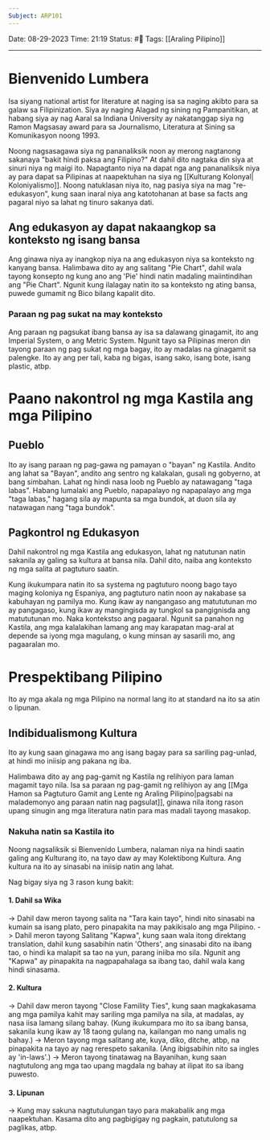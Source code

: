 ```yaml
---
Subject: ARP101
---
```

Date: 08-29-2023 
Time: 21:19
Status: #📄 
Tags: [[Araling Pilipino]]

-----

# Bienvenido Lumbera
Isa siyang national artist for literature at naging isa sa naging akibto para sa galaw sa Filipinization. Siya ay naging Alagad ng sining ng Pampanitikan, at habang siya ay nag Aaral sa Indiana University ay nakatanggap siya ng Ramon Magsasay award para sa Journalismo, Literatura at Sining sa Komunikasyon noong 1993. 

Noong nagsasagawa siya ng pananaliksik noon ay merong nagtanong sakanaya "bakit hindi paksa ang Filipino?" At dahil dito nagtaka din siya at sinuri niya ng maigi ito. Napagtanto niya na dapat nga ang pananaliksik niya ay para dapat sa Pilipinas at naapektuhan na siya ng [[Kulturang Kolonyal| Koloniyalismo]]. Noong natuklasan niya ito, nag pasiya siya na mag "re-edukasyon", kung saan inaral niya ang katotohanan  at base sa facts ang pagaral niyo sa lahat ng tinuro sakanya dati.

## Ang edukasyon ay dapat nakaangkop sa konteksto ng isang bansa
Ang ginawa niya ay inangkop niya na ang edukasyon niya sa konteksto ng kanyang bansa. 
Halimbawa dito ay ang salitang "Pie Chart", dahil wala tayong konsepto ng kung ano ang 'Pie' hindi natin madaling maiintindihan ang "Pie Chart". Ngunit kung ilalagay natin ito sa konteksto ng ating bansa, puwede gumamit ng Bico bilang kapalit dito.
### Paraan ng pag sukat na may konteksto
Ang paraan ng pagsukat ibang bansa ay isa sa dalawang ginagamit, ito ang Imperial System, o ang Metric System. Ngunit tayo sa Pilipinas meron din tayong paraan ng pag sukat ng mga bagay, ito ay madalas na ginagamit sa palengke. Ito ay ang  per tali, kaba ng bigas, isang sako, isang bote, isang plastic, atbp. 


# Paano nakontrol ng mga Kastila ang mga Pilipino
## Pueblo
Ito ay isang paraan ng pag-gawa ng pamayan o "bayan" ng Kastila. Andito ang lahat sa "Bayan", andito ang sentro ng kalakalan, gusali ng gobyerno, at bang simbahan. Lahat ng hindi nasa loob ng Pueblo ay natawagang "taga labas". Habang lumalaki ang Pueblo, napapalayo ng napapalayo ang mga "taga labas," hagang sila ay mapunta sa mga bundok, at duon sila ay natawagan nang "taga bundok".

## Pagkontrol ng Edukasyon
Dahil nakontrol ng mga Kastila ang edukasyon, lahat ng natutunan natin sakanila ay galing sa kultura at bansa nila. Dahil dito, naiba ang konteksto ng mga salita at pagtuturo saatin.

Kung ikukumpara natin ito sa systema ng pagtuturo noong bago tayo maging koloniya ng Espaniya, ang pagtuturo natin noon ay nakabase sa kabuhayan ng pamilya mo. Kung ikaw ay nangangaso ang matututunan mo ay pangagaso, kung ikaw ay mangingisda ay tungkol sa pangignisda ang matututunan mo. Naka kontekstso ang pagaaral. Ngunit sa panahon ng Kastila, ang mga kalalakihan lamang ang may karapatan mag-aral at depende sa iyong mga magulang, o kung minsan ay sasarili mo, ang pagaaralan mo. 

# Prespektibang Pilipino
Ito ay mga akala ng mga Pilipino na normal lang ito at standard na ito sa atin o lipunan.

## Indibidualismong Kultura
Ito ay kung saan ginagawa mo ang isang bagay para sa sariling pag-unlad, at hindi mo iniisip ang pakana ng iba.

Halimbawa dito ay ang pag-gamit ng Kastila ng relihiyon para laman magamit tayo nila. Isa sa paraan ng pag-gamit ng relihiyon ay ang [[Mga Hamon sa Pagtuturo Gamit ang Lente ng Araling Pilipino|pagsabi na malademonyo ang paraan natin nag pagsulat]], ginawa nila itong rason upang sinugin ang mga literatura natin para mas madali tayong masakop.

### Nakuha natin sa Kastila ito
Noong nagsaliksik si Bienvenido Lumbera, nalaman niya na hindi saatin galing ang Kulturang ito, na tayo daw ay may Kolektibong Kultura. Ang kultura na ito ay sinasabi na iniisip natin ang lahat.

Nag bigay siya ng 3 rason kung bakit:
#### 1. Dahil sa Wika
-> Dahil daw meron tayong salita na "Tara kain tayo", hindi nito sinasabi na kumain sa isang plato, pero pinapakita na may pakikisalo ang mga Pilipino.
-> Dahil meron tayong Salitang "Kapwa", kung saan wala itong direktang translation, dahil kung sasabihin natin 'Others', ang sinasabi dito na ibang tao, o hindi ka malapit sa tao na yun, parang iniiba mo sila. Ngunit ang "Kapwa" ay pinapakita na nagpapahalaga sa ibang tao, dahil wala kang hindi sinasama. 
#### 2. Kultura
-> Dahil daw meron tayong "Close Famility Ties", kung saan magkakasama ang mga pamilya kahit may sariling mga pamilya na sila, at madalas, ay nasa iisa lamang silang bahay. (Kung ikukumpara mo ito sa ibang bansa, sakanila kung ikaw ay 18 taong gulang na, kailangan mo nang umalis ng bahay.)
-> Meron tayong mga salitang ate, kuya, diko, ditche, atbp, na pinapakita na tayo ay nag rerespeto sakanila. (Ang ibigsabihin nito sa ingles ay 'in-laws'.)
-> Meron tayong tinatawag na Bayanihan, kung saan nagtutulong ang mga tao upang magdala ng bahay at ilipat ito sa ibang puwesto.
#### 3. Lipunan
-> Kung may sakuna nagtutulungan tayo para makabalik ang mga naapektuhan. Kasama dito ang pagbigigay ng pagkain, patutulong sa paglikas, atbp.